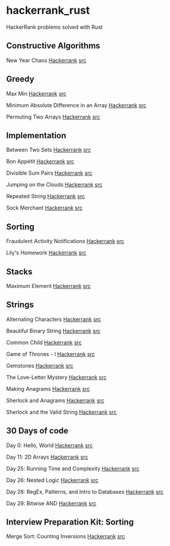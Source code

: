 # hackerrank_rust
HackerRank problems solved with Rust

## Constructive Algorithms
New Year Chaos [Hackerrank](https://www.hackerrank.com/challenges/new-year-chaos/) [src](https://github.com/qadmium/hackerrank_rust/tree/master/new_year_chaos)

## Greedy
Max Min [Hackerrank](https://www.hackerrank.com/challenges/angry-children/) [src](https://github.com/qadmium/hackerrank_rust/tree/master/max_min)

Minimum Absolute Difference in an Array [Hackerrank](https://www.hackerrank.com/challenges/minimum-absolute-difference-in-an-array/) [src](https://github.com/qadmium/hackerrank_rust/tree/master/minimum_abs_difference)

Permuting Two Arrays [Hackerrank](https://github.com/qadmium/hackerrank_rust/tree/master/permuting_two_arrays) [src](https://github.com/qadmium/hackerrank_rust/tree/master/permuting_two_arrays)

## Implementation
Between Two Sets [Hackerrank](https://www.hackerrank.com/challenges/between-two-sets/) [src](https://github.com/qadmium/hackerrank_rust/tree/master/between_two_sets)

Bon Appétit [Hackerrank](https://www.hackerrank.com/challenges/bon-appetit/) [src](https://github.com/qadmium/hackerrank_rust/tree/master/bon_appetit)

Divisible Sum Pairs [Hackerrank](https://www.hackerrank.com/challenges/divisible-sum-pairs/) [src](https://github.com/qadmium/hackerrank_rust/tree/master/divisible_sum_pairs)

Jumping on the Clouds [Hackerrank](https://www.hackerrank.com/challenges/jumping-on-the-clouds/) [src](https://github.com/qadmium/hackerrank_rust/tree/master/jumping_on_the_clouds)

Repeated String [Hackerrank](https://www.hackerrank.com/challenges/repeated-string/) [src](https://github.com/qadmium/hackerrank_rust/tree/master/repeated_string)

Sock Merchant [Hackerrank](https://www.hackerrank.com/challenges/sock-merchant/) [src](https://github.com/qadmium/hackerrank_rust/tree/master/sock_merchant)

## Sorting
Fraudulent Activity Notifications [Hackerrank](https://www.hackerrank.com/challenges/fraudulent-activity-notifications/) [src](https://github.com/qadmium/hackerrank_rust/tree/master/fraudulent_activity_notifications)

Lily's Homework [Hackerrank](https://www.hackerrank.com/challenges/lilys-homework/) [src](https://github.com/qadmium/hackerrank_rust/tree/master/lilys_homework)

## Stacks
Maximum Element [Hackerrank](https://www.hackerrank.com/challenges/maximum-element/) [src](https://github.com/qadmium/hackerrank_rust/tree/master/maximum_element)

## Strings
Alternating Characters [Hackerrank](https://www.hackerrank.com/challenges/alternating-characters/) [src](https://github.com/qadmium/hackerrank_rust/tree/master/alternating_characters)

Beautiful Binary String [Hackerrank](https://www.hackerrank.com/challenges/beautiful-binary-string/) [src](https://github.com/qadmium/hackerrank_rust/tree/master/beautiful_binary_string)

Common Child [Hackerrank](https://www.hackerrank.com/challenges/common-child/) [src](https://github.com/qadmium/hackerrank_rust/tree/master/common_child)

Game of Thrones - I [Hackerrank](https://www.hackerrank.com/challenges/game-of-thrones/) [src](https://github.com/qadmium/hackerrank_rust/tree/master/game_of_thrones_i)

Gemstones [Hackerrank](https://www.hackerrank.com/challenges/gem-stones/) [src](https://github.com/qadmium/hackerrank_rust/tree/master/gemstones)

The Love-Letter Mystery [Hackerrank](https://www.hackerrank.com/challenges/the-love-letter-mystery/) [src](https://github.com/qadmium/hackerrank_rust/tree/master/love_letter_mystery)

Making Anagrams [Hackerrank](https://www.hackerrank.com/challenges/making-anagrams/) [src](https://github.com/qadmium/hackerrank_rust/tree/master/making_anagrams)

Sherlock and Anagrams [Hackerrank](https://www.hackerrank.com/challenges/sherlock-and-anagrams/) [src](https://github.com/qadmium/hackerrank_rust/tree/master/sherlock_and_anagrams)

Sherlock and the Valid String [Hackerrank](https://www.hackerrank.com/challenges/sherlock-and-valid-string/) [src](https://github.com/qadmium/hackerrank_rust/tree/master/sherlock_and_the_valid-string)

## 30 Days of code
Day 0: Hello, World [Hackerrank](https://www.hackerrank.com/challenges/30-hello-world/) [src](https://github.com/qadmium/hackerrank_rust/tree/master/hello_world)

Day 11: 2D Arrays [Hackerrank](https://www.hackerrank.com/challenges/30-2d-arrays/) [src](https://github.com/qadmium/hackerrank_rust/tree/master/twod_arrays)

Day 25: Running Time and Complexity [Hackerrank](https://www.hackerrank.com/challenges/30-running-time-and-complexity/) [src](https://github.com/qadmium/hackerrank_rust/tree/master/running_time_and_complexity)

Day 26: Nested Logic [Hackerrank](https://www.hackerrank.com/challenges/30-nested-logic/) [src](https://github.com/qadmium/hackerrank_rust/tree/master/nested_logic)

Day 28: RegEx, Patterns, and Intro to Databases [Hackerrank](https://www.hackerrank.com/challenges/30-regex-patterns/) [src](https://github.com/qadmium/hackerrank_rust/tree/master/regex_patterns_and_intro_to_databases)

Day 29: Bitwise AND [Hackerrank](https://www.hackerrank.com/challenges/30-bitwise-and/) [src](https://github.com/qadmium/hackerrank_rust/tree/master/bitwise_and)

## Interview Preparation Kit: Sorting
Merge Sort: Counting Inversions [Hackerrank](https://www.hackerrank.com/challenges/ctci-merge-sort/) [src](https://github.com/qadmium/hackerrank_rust/tree/master/ctci-merge-sort)
